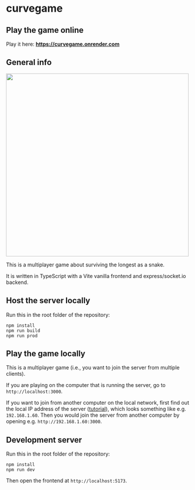 # curvegame

## Play the game online

Play it here: **https://curvegame.onrender.com**

## General info

<img src="https://github.com/user-attachments/assets/41cc399e-0852-4b34-a243-791d47119505" width="500"/>

This is a multiplayer game about surviving the longest as a snake.

It is written in TypeScript with a Vite vanilla frontend and express/socket.io backend.

## Host the server locally

Run this in the root folder of the repository:

```
npm install
npm run build
npm run prod
```

## Play the game locally

This is a multiplayer game (i.e., you want to join the server from multiple clients).

If you are playing on the computer that is running the server, go to `http://localhost:3000`.

If you want to join from another computer on the local network, first find out the local IP address of the server ([tutorial](https://www.whatismybrowser.com/detect/what-is-my-local-ip-address/)), which looks something like e.g. `192.168.1.60`. Then you would join the server from another computer by opening e.g. `http://192.168.1.60:3000`.

## Development server

Run this in the root folder of the repository:

```
npm install
npm run dev
```

Then open the frontend at `http://localhost:5173`.
